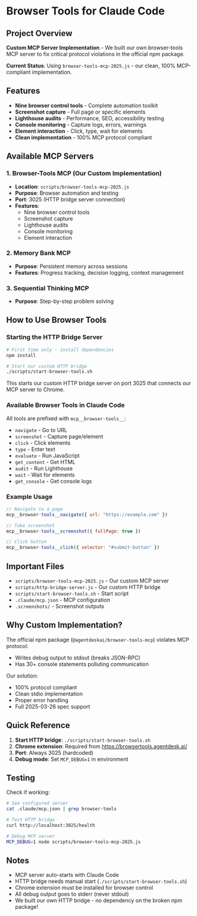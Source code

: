 # Browser Tools for Claude Code

## Project Overview

**Custom MCP Server Implementation** - We built our own browser-tools MCP server to fix critical protocol violations in the official npm package.

**Current Status**: Using `browser-tools-mcp-2025.js` - our clean, 100% MCP-compliant implementation.

## Features

- **Nine browser control tools** - Complete automation toolkit
- **Screenshot capture** - Full page or specific elements
- **Lighthouse audits** - Performance, SEO, accessibility testing
- **Console monitoring** - Capture logs, errors, warnings
- **Element interaction** - Click, type, wait for elements
- **Clean implementation** - 100% MCP protocol compliant

## Available MCP Servers

### 1. Browser-Tools MCP (Our Custom Implementation)
- **Location**: `scripts/browser-tools-mcp-2025.js`
- **Purpose**: Browser automation and testing
- **Port**: 3025 (HTTP bridge server connection)
- **Features**:
  - Nine browser control tools
  - Screenshot capture
  - Lighthouse audits
  - Console monitoring
  - Element interaction

### 2. Memory Bank MCP
- **Purpose**: Persistent memory across sessions
- **Features**: Progress tracking, decision logging, context management

### 3. Sequential Thinking MCP
- **Purpose**: Step-by-step problem solving

## How to Use Browser Tools

### Starting the HTTP Bridge Server

```bash
# First time only - install dependencies
npm install

# Start our custom HTTP bridge
./scripts/start-browser-tools.sh
```

This starts our custom HTTP bridge server on port 3025 that connects our MCP server to Chrome.

### Available Browser Tools in Claude Code

All tools are prefixed with `mcp__browser-tools__`:

- `navigate` - Go to URL
- `screenshot` - Capture page/element
- `click` - Click elements
- `type` - Enter text
- `evaluate` - Run JavaScript
- `get_content` - Get HTML
- `audit` - Run Lighthouse
- `wait` - Wait for elements
- `get_console` - Get console logs

### Example Usage

```javascript
// Navigate to a page
mcp__browser-tools__navigate({ url: "https://example.com" })

// Take screenshot
mcp__browser-tools__screenshot({ fullPage: true })

// Click button
mcp__browser-tools__click({ selector: "#submit-button" })
```

## Important Files

- `scripts/browser-tools-mcp-2025.js` - Our custom MCP server
- `scripts/http-bridge-server.js` - Our custom HTTP bridge
- `scripts/start-browser-tools.sh` - Start script
- `.claude/mcp.json` - MCP configuration
- `.screenshots/` - Screenshot outputs

## Why Custom Implementation?

The official npm package (`@agentdeskai/browser-tools-mcp`) violates MCP protocol:
- Writes debug output to stdout (breaks JSON-RPC)
- Has 30+ console statements polluting communication

Our solution:
- 100% protocol compliant
- Clean stdio implementation
- Proper error handling
- Full 2025-03-26 spec support

## Quick Reference

1. **Start HTTP bridge**: `./scripts/start-browser-tools.sh`
2. **Chrome extension**: Required from https://browsertools.agentdesk.ai/
3. **Port**: Always 3025 (hardcoded)
4. **Debug mode**: Set `MCP_DEBUG=1` in environment

## Testing

Check if working:
```bash
# See configured server
cat .claude/mcp.json | grep browser-tools

# Test HTTP bridge
curl http://localhost:3025/health

# Debug MCP server
MCP_DEBUG=1 node scripts/browser-tools-mcp-2025.js
```

## Notes

- MCP server auto-starts with Claude Code
- HTTP bridge needs manual start (`./scripts/start-browser-tools.sh`)
- Chrome extension must be installed for browser control
- All debug output goes to stderr (never stdout)
- We built our own HTTP bridge - no dependency on the broken npm package!